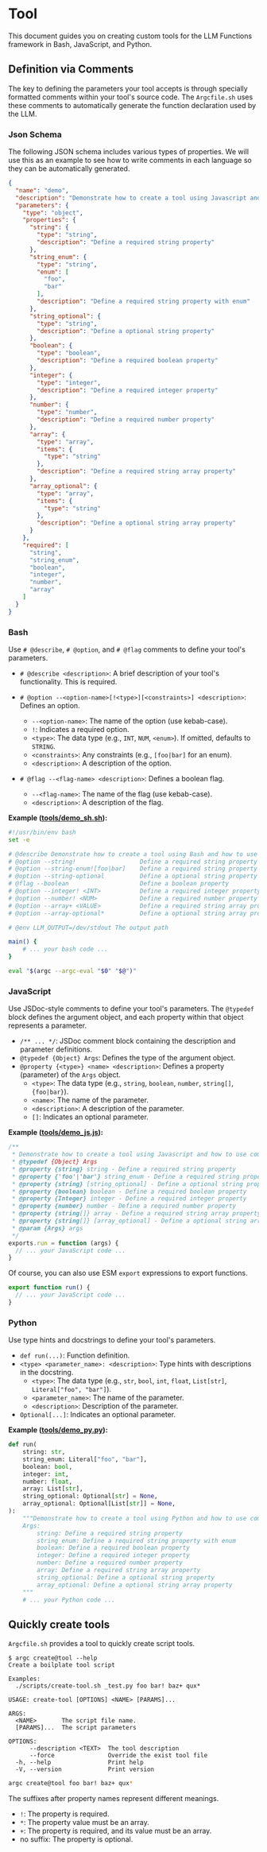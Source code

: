 # Tool

This document guides you on creating custom tools for the LLM Functions framework in Bash, JavaScript, and Python.

## Definition via Comments

The key to defining the parameters your tool accepts is through specially formatted comments within your tool's source code.
The `Argcfile.sh` uses these comments to automatically generate the function declaration used by the LLM.

### Json Schema

The following JSON schema includes various types of properties. We will use this as an example to see how to write comments in each language so they can be automatically generated.

```json
{
  "name": "demo",
  "description": "Demonstrate how to create a tool using Javascript and how to use comments.",
  "parameters": {
    "type": "object",
    "properties": {
      "string": {
        "type": "string",
        "description": "Define a required string property"
      },
      "string_enum": {
        "type": "string",
        "enum": [
          "foo",
          "bar"
        ],
        "description": "Define a required string property with enum"
      },
      "string_optional": {
        "type": "string",
        "description": "Define a optional string property"
      },
      "boolean": {
        "type": "boolean",
        "description": "Define a required boolean property"
      },
      "integer": {
        "type": "integer",
        "description": "Define a required integer property"
      },
      "number": {
        "type": "number",
        "description": "Define a required number property"
      },
      "array": {
        "type": "array",
        "items": {
          "type": "string"
        },
        "description": "Define a required string array property"
      },
      "array_optional": {
        "type": "array",
        "items": {
          "type": "string"
        },
        "description": "Define a optional string array property"
      }
    },
    "required": [
      "string",
      "string_enum",
      "boolean",
      "integer",
      "number",
      "array"
    ]
  }
}
```

### Bash

Use `# @describe`, `# @option`, and `# @flag` comments to define your tool's parameters.

* `# @describe <description>`: A brief description of your tool's functionality.  This is required.

* `# @option --<option-name>[!<type>][<constraints>] <description>`:  Defines an option.
    * `--<option-name>`: The name of the option (use kebab-case).
    * `!`: Indicates a required option.
    * `<type>`:  The data type (e.g., `INT`, `NUM`, `<enum>`).  If omitted, defaults to `STRING`.
    * `<constraints>`:  Any constraints (e.g., `[foo|bar]` for an enum).
    * `<description>`: A description of the option.

* `# @flag --<flag-name> <description>`: Defines a boolean flag.
    * `--<flag-name>`: The name of the flag (use kebab-case).
    * `<description>`: A description of the flag.

**Example ([tools/demo_sh.sh](https://github.com/sigoden/llm-functions/blob/main/tools/demo_sh.sh)):**

```bash
#!/usr/bin/env bash
set -e

# @describe Demonstrate how to create a tool using Bash and how to use comment tags.
# @option --string!                  Define a required string property
# @option --string-enum![foo|bar]    Define a required string property with enum
# @option --string-optional          Define a optional string property
# @flag --boolean                    Define a boolean property
# @option --integer! <INT>           Define a required integer property
# @option --number! <NUM>            Define a required number property
# @option --array+ <VALUE>           Define a required string array property
# @option --array-optional*          Define a optional string array property

# @env LLM_OUTPUT=/dev/stdout The output path

main() {
    # ... your bash code ...
}

eval "$(argc --argc-eval "$0" "$@")"
```

### JavaScript

Use JSDoc-style comments to define your tool's parameters. The `@typedef` block defines the argument object, and each property within that object represents a parameter.

* `/** ... */`: JSDoc comment block containing the description and parameter definitions.
* `@typedef {Object} Args`: Defines the type of the argument object.
* `@property {<type>} <name> <description>`: Defines a property (parameter) of the `Args` object.
    * `<type>`: The data type (e.g., `string`, `boolean`, `number`, `string[]`, `{foo|bar}`).
    * `<name>`: The name of the parameter.
    * `<description>`: A description of the parameter.
    * `[]`: Indicates an optional parameter.

**Example ([tools/demo_js.js](https://github.com/sigoden/llm-functions/blob/main/tools/demo_js.js)):**

```javascript
/**
 * Demonstrate how to create a tool using Javascript and how to use comments.
 * @typedef {Object} Args
 * @property {string} string - Define a required string property
 * @property {'foo'|'bar'} string_enum - Define a required string property with enum
 * @property {string} [string_optional] - Define a optional string property
 * @property {boolean} boolean - Define a required boolean property
 * @property {Integer} integer - Define a required integer property
 * @property {number} number - Define a required number property
 * @property {string[]} array - Define a required string array property
 * @property {string[]} [array_optional] - Define a optional string array property
 * @param {Args} args
 */
exports.run = function (args) {
  // ... your JavaScript code ...
}
```

Of course, you can also use ESM `export` expressions to export functions.
```js
export function run() {
  // ... your JavaScript code ...
}
```

### Python

Use type hints and docstrings to define your tool's parameters.

* `def run(...)`: Function definition.
* `<type> <parameter_name>: <description>`: Type hints with descriptions in the docstring.
    * `<type>`: The data type (e.g., `str`, `bool`, `int`, `float`, `List[str]`, `Literal["foo", "bar"]`).
    * `<parameter_name>`: The name of the parameter.
    * `<description>`: Description of the parameter.
* `Optional[...]`: Indicates an optional parameter.

**Example ([tools/demo_py.py](https://github.com/sigoden/llm-functions/blob/main/tools/demo_py.py)):**

```python
def run(
    string: str,
    string_enum: Literal["foo", "bar"],
    boolean: bool,
    integer: int,
    number: float,
    array: List[str],
    string_optional: Optional[str] = None,
    array_optional: Optional[List[str]] = None,
):
    """Demonstrate how to create a tool using Python and how to use comments.
    Args:
        string: Define a required string property
        string_enum: Define a required string property with enum
        boolean: Define a required boolean property
        integer: Define a required integer property
        number: Define a required number property
        array: Define a required string array property
        string_optional: Define a optional string property
        array_optional: Define a optional string array property
    """
    # ... your Python code ...
```

## Quickly create tools

`Argcfile.sh` provides a tool to quickly create script tools.

```
$ argc create@tool --help
Create a boilplate tool script

Examples:
  ./scripts/create-tool.sh _test.py foo bar! baz+ qux*

USAGE: create-tool [OPTIONS] <NAME> [PARAMS]...

ARGS:
  <NAME>       The script file name.
  [PARAMS]...  The script parameters

OPTIONS:
      --description <TEXT>  The tool description
      --force               Override the exist tool file
  -h, --help                Print help
  -V, --version             Print version
```

```sh
argc create@tool foo bar! baz+ qux*
```

The suffixes after property names represent different meanings.

- `!`: The property is required.
- `*`: The property value must be an array.
- `+`: The property is required, and its value must be an array.
- no suffix: The property is optional.

